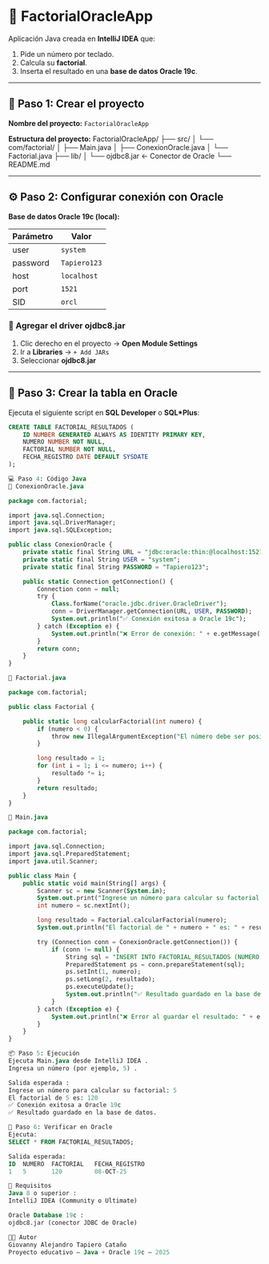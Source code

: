 # 🧮 FactorialOracleApp
Aplicación Java creada en **IntelliJ IDEA** que:

1. Pide un número por teclado.  
2. Calcula su **factorial**.  
3. Inserta el resultado en una **base de datos Oracle 19c**.  

---

## 🧩 Paso 1: Crear el proyecto

**Nombre del proyecto:** `FactorialOracleApp`

**Estructura del proyecto:**
FactorialOracleApp/
├── src/
│ └── com/factorial/
│ ├── Main.java
│ ├── ConexionOracle.java
│ └── Factorial.java
├── lib/
│ └── ojdbc8.jar ← Conector de Oracle
└── README.md

---

## ⚙️ Paso 2: Configurar conexión con Oracle

**Base de datos Oracle 19c (local):**

| Parámetro  | Valor |
|-------------|--------|
| user | `system` |
| password | `Tapiero123` |
| host | `localhost` |
| port | `1521` |
| SID | `orcl` |

### 🔗 Agregar el driver ojdbc8.jar
1. Clic derecho en el proyecto → **Open Module Settings**  
2. Ir a **Libraries** → `+ Add JARs`  
3. Seleccionar **ojdbc8.jar**  

---

## 🧱 Paso 3: Crear la tabla en Oracle

Ejecuta el siguiente script en **SQL Developer** o **SQL*Plus**:

```sql
CREATE TABLE FACTORIAL_RESULTADOS (
    ID NUMBER GENERATED ALWAYS AS IDENTITY PRIMARY KEY,
    NUMERO NUMBER NOT NULL,
    FACTORIAL NUMBER NOT NULL,
    FECHA_REGISTRO DATE DEFAULT SYSDATE
);

💻 Paso 4: Código Java
🔹 ConexionOracle.java

package com.factorial;

import java.sql.Connection;
import java.sql.DriverManager;
import java.sql.SQLException;

public class ConexionOracle {
    private static final String URL = "jdbc:oracle:thin:@localhost:1521:orcl";
    private static final String USER = "system";
    private static final String PASSWORD = "Tapiero123";

    public static Connection getConnection() {
        Connection conn = null;
        try {
            Class.forName("oracle.jdbc.driver.OracleDriver");
            conn = DriverManager.getConnection(URL, USER, PASSWORD);
            System.out.println("✅ Conexión exitosa a Oracle 19c");
        } catch (Exception e) {
            System.out.println("❌ Error de conexión: " + e.getMessage());
        }
        return conn;
    }
}

🔹 Factorial.java

package com.factorial;

public class Factorial {

    public static long calcularFactorial(int numero) {
        if (numero < 0) {
            throw new IllegalArgumentException("El número debe ser positivo.");
        }

        long resultado = 1;
        for (int i = 1; i <= numero; i++) {
            resultado *= i;
        }
        return resultado;
    }
}

🔹 Main.java

package com.factorial;

import java.sql.Connection;
import java.sql.PreparedStatement;
import java.util.Scanner;

public class Main {
    public static void main(String[] args) {
        Scanner sc = new Scanner(System.in);
        System.out.print("Ingrese un número para calcular su factorial: ");
        int numero = sc.nextInt();

        long resultado = Factorial.calcularFactorial(numero);
        System.out.println("El factorial de " + numero + " es: " + resultado);

        try (Connection conn = ConexionOracle.getConnection()) {
            if (conn != null) {
                String sql = "INSERT INTO FACTORIAL_RESULTADOS (NUMERO, FACTORIAL) VALUES (?, ?)";
                PreparedStatement ps = conn.prepareStatement(sql);
                ps.setInt(1, numero);
                ps.setLong(2, resultado);
                ps.executeUpdate();
                System.out.println("✅ Resultado guardado en la base de datos.");
            }
        } catch (Exception e) {
            System.out.println("❌ Error al guardar el resultado: " + e.getMessage());
        }
    }
}

📦 Paso 5: Ejecución
Ejecuta Main.java desde IntelliJ IDEA .
Ingresa un número (por ejemplo, 5) .

Salida esperada :
Ingrese un número para calcular su factorial: 5
El factorial de 5 es: 120
✅ Conexión exitosa a Oracle 19c
✅ Resultado guardado en la base de datos.

🧾 Paso 6: Verificar en Oracle
Ejecuta:
SELECT * FROM FACTORIAL_RESULTADOS;

Salida esperada:
ID	NUMERO	FACTORIAL	FECHA_REGISTRO
1	5	    120	        08-OCT-25

🧰 Requisitos
Java 8 o superior :
IntelliJ IDEA (Community o Ultimate)

Oracle Database 19c :
ojdbc8.jar (conector JDBC de Oracle)

🧑‍💻 Autor
Giovanny Alejandro Tapiero Cataño
Proyecto educativo — Java + Oracle 19c — 2025

